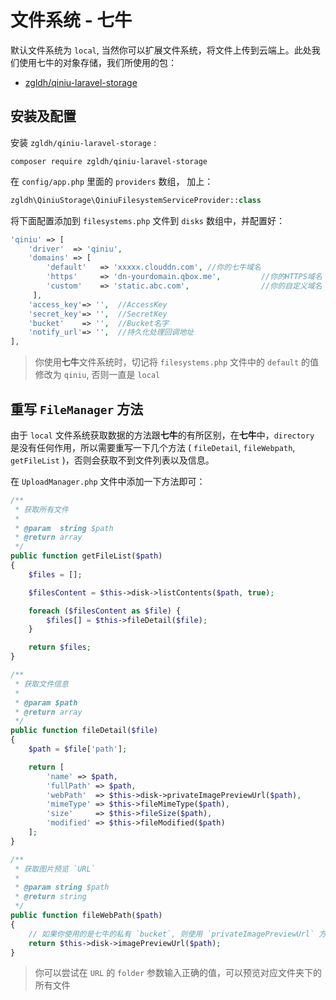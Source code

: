 # 文件系统 - 七牛

默认文件系统为 `local`, 当然你可以扩展文件系统，将文件上传到云端上。此处我们使用七牛的对象存储，我们所使用的包：

* [zgldh/qiniu-laravel-storage](https://github.com/zgldh/qiniu-laravel-storage)

## 安装及配置

安装 `zgldh/qiniu-laravel-storage` :

```shell
composer require zgldh/qiniu-laravel-storage
```

在 `config/app.php` 里面的 `providers` 数组， 加上：

```php
zgldh\QiniuStorage\QiniuFilesystemServiceProvider::class
```

将下面配置添加到 `filesystems.php` 文件到 `disks` 数组中，并配置好：

```php
'qiniu' => [
    'driver'  => 'qiniu',
    'domains' => [
        'default'   => 'xxxxx.clouddn.com', //你的七牛域名
        'https'     => 'dn-yourdomain.qbox.me',         //你的HTTPS域名
        'custom'    => 'static.abc.com',                //你的自定义域名
     ],
    'access_key'=> '',  //AccessKey
    'secret_key'=> '',  //SecretKey
    'bucket'    => '',  //Bucket名字
    'notify_url'=> '',  //持久化处理回调地址
],
```

> 你使用**七牛**文件系统时，切记将 `filesystems.php` 文件中的 `default` 的值修改为 `qiniu`, 否则一直是 `local`

## 重写 `FileManager` 方法

由于 `local` 文件系统获取数据的方法跟**七牛**的有所区别，在**七牛**中，`directory` 是没有任何作用，所以需要重写一下几个方法 ( `fileDetail`, `fileWebpath`, `getFileList` )，否则会获取不到文件列表以及信息。

在 `UploadManager.php` 文件中添加一下方法即可：

```php
/**
 * 获取所有文件
 * 
 * @param  string $path
 * @return array
 */
public function getFileList($path)
{
    $files = [];

    $filesContent = $this->disk->listContents($path, true);

    foreach ($filesContent as $file) {
        $files[] = $this->fileDetail($file);
    }

    return $files;
}

/**
 * 获取文件信息
 *
 * @param $path
 * @return array
 */
public function fileDetail($file)
{
    $path = $file['path'];

    return [
        'name' => $path,
        'fullPath' => $path,
        'webPath'  => $this->disk->privateImagePreviewUrl($path),
        'mimeType' => $this->fileMimeType($path),
        'size'     => $this->fileSize($path),
        'modified' => $this->fileModified($path)
    ];
}

/**
 * 获取图片预览 `URL`
 *
 * @param string $path
 * @return string
 */
public function fileWebPath($path)
{
    // 如果你使用的是七牛的私有 `bucket`, 则使用 `privateImagePreviewUrl` 方法获取图片预览 `url`
    return $this->disk->imagePreviewUrl($path);
}
```

> 你可以尝试在 `URL` 的 `folder` 参数输入正确的值，可以预览对应文件夹下的所有文件